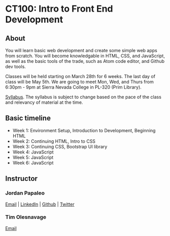 # CT100: Intro to Front End Development

## About

You will learn basic web development and create some simple web apps from scratch. You will become knowledgable in HTML, CSS, and JavaScript, as well as the basic tools of the trade, such as Atom code editor, and Github dev tools.

Classes will be held starting on March 28th for 6 weeks.  The last day of class will be May 5th.  We are going to meet Mon, Wed, and Thurs from 6:30pm - 9pm at Sierra Nevada College in PL-320 (Prim Library).

[Syllabus](https://github.com/CodeTahoe/CT100/blob/master/ct100-syllabus.pdf). The syllabus is subject to change based on the pace of the class and relevancy of material at the time.

## Basic timeline

- Week 1: Environment Setup, Introduction to Development, Beginning HTML
- Week 2: Continuing HTML, Intro to CSS
- Week 3: Continuing CSS, Bootstrap UI library 
- Week 4: JavaScript
- Week 5: JavaScript
- Week 6: JavaScript

## Instructor
### Jordan Papaleo
[Email](jordan@elevate.blue) | 
[LinkedIn](https://www.google.com/url?sa=t&rct=j&q=&esrc=s&source=web&cd=1&cad=rja&uact=8&ved=0ahUKEwiyyeqhqeTLAhWFax4KHeOsBhwQFggcMAA&url=https%3A%2F%2Fwww.linkedin.com%2Fin%2Fjordanpapaleo&usg=AFQjCNHjP6LTL_4qNHwWovDOmGdwKWGJpg&bvm=bv.117868183,d.dmo) |
[Github](https://github.com/jordanpapaleo) |
[Twitter](https://twitter.com/jordanpapaleo)

### Tim Olesnavage
[Email](tim@elevate.blue) 

